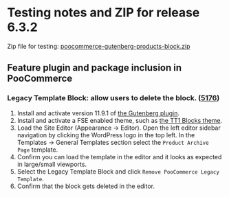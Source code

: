 # Testing notes and ZIP for release 6.3.2

Zip file for testing: [poocommerce-gutenberg-products-block.zip](https://github.com/poocommerce/poocommerce-gutenberg-products-block/files/7556942/poocommerce-gutenberg-products-block.zip)

## Feature plugin and package inclusion in PooCommerce

### Legacy Template Block: allow users to delete the block. ([5176](https://github.com/poocommerce/poocommerce-gutenberg-products-block/pull/5176))

1. Install and activate version 11.9.1 of [the Gutenberg plugin](https://wordpress.org/plugins/gutenberg/).
2. Install and activate a FSE enabled theme, such as [the TT1 Blocks theme](https://wordpress.org/themes/tt1-blocks/).
3. Load the Site Editor (Appearance → Editor). Open the left editor sidebar navigation by clicking the WordPress logo in the top left. In the Templates → General Templates section select the `Product Archive Page` template.
4. Confirm you can load the template in the editor and it looks as expected in large/small viewports.
5. Select the Legacy Template Block and click `Remove PooCommerce Legacy Template`.
6. Confirm that the block gets deleted in the editor.
